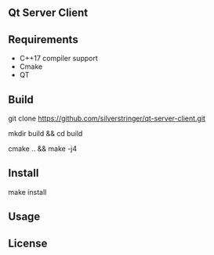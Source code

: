 ## Qt Server Client 
## Requirements
  
- C++17 compiler support
- Cmake 
- QT

## Build
  git clone https://github.com/silverstringer/qt-server-client.git

  mkdir build &&  cd build 

  cmake .. && make -j4
  
## Install
  make install

## Usage
    



## License

